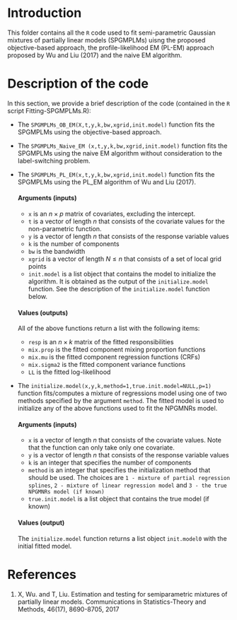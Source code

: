 
# Introduction
This folder contains all the ```R``` code used to fit semi-parametric Gaussian mixtures of partially linear models (SPGMPLMs) uisng the proposed objective-based approach, the profile-likelihood EM (PL-EM) approach proposed by Wu and Liu (2017) and the naive EM algorithm.

# Description of the code
In this section, we provide a brief description of the code (contained in the ```R``` script Fitting-SPGMPLMs.R):
* The ```SPGMPLMs_OB_EM(X,t,y,k,bw,xgrid,init.model)``` function fits the SPGMPLMs using the objective-based approach.
* The ```SPGMPLMs_Naive_EM (x,t,y,k,bw,xgrid,init.model)``` function fits the SPGMPLMs using the naive EM algorithm without consideration to the label-switching problem.
* The ```SPGMPLMs_PL_EM(x,t,y,k,bw,xgrid,init.model)``` function fits the SPGMPLMs using the PL_EM algorithm of Wu and Liu (2017).

  #### Arguments (inputs)
  + ```x``` is an $n\times p$ matrix of covariates, excluding the intercept.
  + ```t``` is a vector of length $n$ that consists of the covariate values for the non-parametric function.
  + ```y``` is a vector of length $n$ that consists of the response variable values
  + ```k``` is the number of components
  + ```bw``` is the bandwidth 
  + ```xgrid``` is a vector of length $N\leq n$ that consists of a set of local grid points
  + ```init.model``` is a list object that contains the model to initialize the algorithm. It is obtained as the output of the ```initialize.model``` function. See the description of the ```initialize.model``` function below.
    
  #### Values (outputs)
  All of the above functions return a list with the following items:
  + ```resp``` is an $n\times k$ matrix of the fitted responsibilities
  + ```mix.prop``` is the fitted component mixing proportion functions
  + ```mix.mu``` is the fitted component regression functions (CRFs)
  + ```mix.sigma2``` is the fitted component variance functions
  + ```LL``` is the fitted log-likelihood
* The ```initialize.model(x,y,k,method=1,true.init.model=NULL,p=1)``` function fits/computes a mixture of regressions model using one of two methods specified by the argument ```method```. The fitted model is used to initialize any of the above functions used to fit the NPGMNRs model.
    #### Arguments (inputs)
  + ```x``` is a vector of length $n$ that consists of the covariate values. Note that the function can only take only one covariate.
  + ```y``` is a vector of length $n$ that consists of the response variable values
  + ```k``` is an integer that specifies the number of components
  + ```method``` is an integer that specifies the initialization method that should be used. The choices are ```1 - mixture of partial regression splines```, ```2 - mixture of linear regression model``` and ```3 - the true NPGMNRs model (if known)```
  + ```true.init.model``` is a list object that contains the true model (if known)   
  #### Values (output)
  The ```initialize.model``` function returns a list object ```init.model0``` with the initial fitted model.
# References
1. X, Wu. and T, Liu. Estimation and testing for semiparametric mixtures of partially linear models. Communications in Statistics-Theory and Methods, 46(17), 8690-8705, 2017

